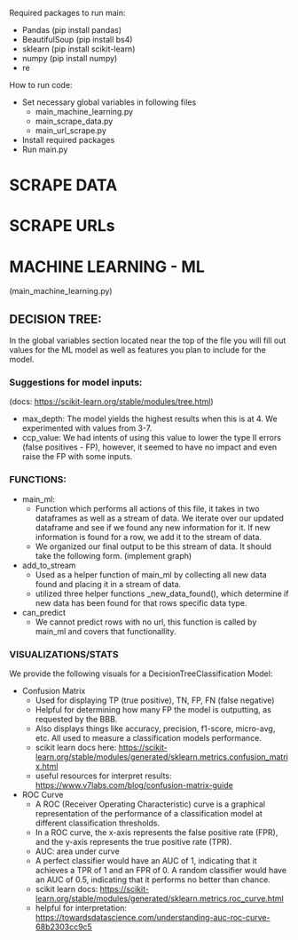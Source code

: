 Required packages to run main:
- Pandas            (pip install pandas)
- BeautifulSoup     (pip install bs4)
- sklearn           (pip install scikit-learn)
- numpy             (pip install numpy)
- re


How to run code:
- Set necessary global variables in following files
  - main_machine_learning.py
  - main_scrape_data.py
  - main_url_scrape.py
- Install required packages
- Run main.py

# SCRAPE DATA

# SCRAPE URLs


# MACHINE LEARNING - ML 
(main_machine_learning.py)


## DECISION TREE:

In the global variables section located near the top of the file you will fill out values for the ML model as well as features you plan to include for the model.

### Suggestions for model inputs: 
(docs: https://scikit-learn.org/stable/modules/tree.html)
- max_depth: The model yields the highest results when this is at 4. We experimented with values from 3-7.
- ccp_value: We had intents of using this value to lower the type II errors (false positives - FP), however, it seemed to have no impact and even raise the FP with some inputs.

### FUNCTIONS:

- main_ml: 
  - Function which performs all actions of this file, it takes in two dataframes as well as a stream of data. We iterate over our updated dataframe and see if we found any new information for it. If new information is found for a row, we add it to the stream of data.
  - We organized our final output to be this stream of data. It should take the following form. (implement graph)
- add_to_stream
  - Used as a helper function of main_ml by collecting all new data found and placing it in a stream of data.
  - utilized three helper functions _new_data_found(), which determine if new data has been found for that rows specific data type.
- can_predict
  - We cannot predict rows with no url, this function is called by main_ml and covers that functionallity.

### VISUALIZATIONS/STATS
We provide the following visuals for a DecisionTreeClassification Model:
- Confusion Matrix
  - Used for displaying TP (true positive), TN, FP, FN (false negative)
  - Helpful for determining how many FP the model is outputting, as requested by the BBB. 
  - Also displays things like accuracy, precision, f1-score, micro-avg, etc. All used to measure a classification models performance. 
  - scikit learn docs here: https://scikit-learn.org/stable/modules/generated/sklearn.metrics.confusion_matrix.html
  - useful resources for interpret results: https://www.v7labs.com/blog/confusion-matrix-guide
- ROC Curve
  - A ROC (Receiver Operating Characteristic) curve is a graphical representation of the performance of a classification model at different classification thresholds.
  - In a ROC curve, the x-axis represents the false positive rate (FPR), and the y-axis represents the true positive rate (TPR).
  - AUC: area under curve
  - A perfect classifier would have an AUC of 1, indicating that it achieves a TPR of 1 and an FPR of 0. A random classifier would have an AUC of 0.5, indicating that it performs no better than chance.
  - scikit learn docs: https://scikit-learn.org/stable/modules/generated/sklearn.metrics.roc_curve.html
  - helpful for interpretation: https://towardsdatascience.com/understanding-auc-roc-curve-68b2303cc9c5

